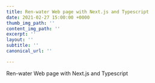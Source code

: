 ```yaml
---
title: Ren-water Web page with Next.js and Typescript
date: 2021-02-27 15:00:00 +0000
thumb_img_path: ''
content_img_path: ''
excerpt: ''
layout: ''
subtitle: ''
canonical_url: ''

---
```

Ren-water Web page with Next.js and Typescript